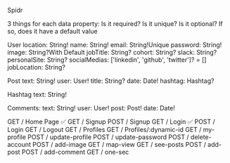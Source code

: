 Spidr

3 things for each data property:
Is it required?
Is it unique?
Is it optional? If so, does it have a default value


User
location: String!
name: String!
email: String!Unique
password: String!
image: String?With Default
jobTitle: String?
cohort: String?
slack: String?
personalSite: String?
socialMedias: ['linkedin', 'github', 'twitter']? = []
jobLocation: String?

Post
text: String!
user: User!
title: String?
date: Date!
hashtag: Hashtag?

Hashtag
text: String!

Comments:
text: String!
user: User!
post: Post!
date: Date!



GET 	/ Home Page  ✅
GET		/ Signup
POST	/ Signup
GET		/ Login ✅
POST	/ Login
GET		/ Logout
GET 	/ Profiles
GET 	/ Profiles/:dynamic-id
GET		/ my-profile
POST	/ update-profile
POST	/ update-password
POST	/ delete-account
POST	/ add-image
GET		/ map-view
GET		/ see-posts
POST	/ add-post
POST	/ add-comment
GET		/ one-sec 

